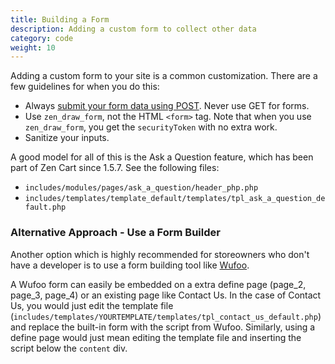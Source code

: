 ```yaml
---
title: Building a Form 
description: Adding a custom form to collect other data
category: code
weight: 10
---
```


Adding a custom form to your site is a common customization.  There are a 
few guidelines for when you do this: 

- Always [submit your form data using POST](/dev/plugins/upgrading_to_1.5/#rewriting-addon-admin-pages-to-use-form-posts-instead-of-gets). Never use GET for forms. 
- Use `zen_draw_form`, not the HTML `<form>` tag.  Note that when you use `zen_draw_form`, you get the `securityToken` with no extra work. 
- Sanitize your inputs.  

A good model for all of this is the Ask a Question feature, which has been part of Zen Cart since 1.5.7.  See the following files: 

- `includes/modules/pages/ask_a_question/header_php.php`
- `includes/templates/template_default/templates/tpl_ask_a_question_default.php`

### Alternative Approach - Use a Form Builder 

Another option which is highly recommended for storeowners who don't have a developer is to use a form building tool like [Wufoo](https://www.wufoo.com/). 

A Wufoo form can easily be embedded on a extra define page (page_2, page_3, page_4) or an existing page like Contact Us.  In the case of Contact Us, you would just edit the template file (`includes/templates/YOURTEMPLATE/templates/tpl_contact_us_default.php`) and replace the built-in form with the script from Wufoo.  Similarly, using a define page would just mean editing the template file and inserting the script below the `content` div. 

 
